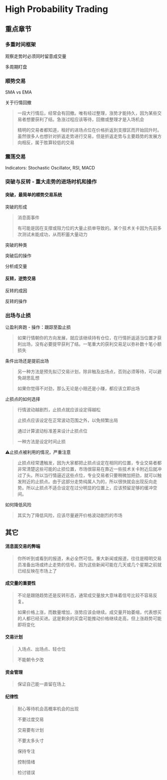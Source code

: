 # High Probability Trading

## 重点章节

### 多重时间框架

观察走势时必须同时留意成交量

多周期盯盘

### 顺势交易

SMA vs EMA

关于行情回撤

> 一段大行情后，经常会有回撤。唯有经过整理，涨势才能持久，因为某些交易者想要获利了结。急涨过程应该等待，回撤或整理才是入场机会
>
> 精明的交易者都知道，租好的进场点位在价格折返到支撑区而开始回升时。虽然很多人也想针对折返走势进行交易，但是折返走势与主要趋势的发展方向相反，属于胜算较低的交易

### 震荡交易

Indicators: Stochastic Oscillator, RSI, MACD

### 突破与反转 - 重大走势的进场时机和操作

#### 突破，最简单的顺势交易系统

突破的形成

> 消息面事件
>
> 有可能是因在支撑或阻力位的大量止损单导致的。某个技术关卡因为先前多次测试未能成功，从而积蓄大量动力

突破的种类

突破后的操作

分析成交量

#### 反转，逆势交易

反转的成因

反转的操作

### 出场与止损

让盈利奔跑 - 操作：跟踪至盈止损

> 如果行情朝你的方向发展，就应该继续持有仓位，在行情折返适当位置才获利出场，没有必要提早获利了结。一笔重大的获利交易足以弥补数十笔小额损失

条件出场还是提前出场

> 另一种方法是预先拟订交易计划，除非触及出场点，否则必须等待，可以避免胡思乱想
>
> 如果你觉得不对劲，那么无论是小赔还是小赚，都应该立即出场

止损点的如何选择

> 行情波动越剧烈，止损点就应该设定得越松
>
> 止损点应该设定在正常波动范围之外，以免频繁出局
>
> 通过计算波动标准差来设计止损点位
>
> 一种方法是设定时间止损

⚠止损点被利用的情况，严重注意

> ​止损点经常遭触发，因为大家都把止损点设定在相同的位置，专业交易者都非常清楚这些可能的止损位置，市场很容易在靠近一些技术关卡附近后就冲过了头。所以当行情逼近这些点位，专业交易者只要稍微加把劲，就可以触发附近的止损点。由于这部分走势纯属人为的，所以很快就会出现反向走势。所以止损点不适合设定在过分明显的位置上，应该预留足够的缓冲空间。

如何降低风险

> 其实为了降低风险，应该尽量避开价格波动剧烈的市场

## 其它

#### 消息面交易的弊端

> 你所听到或看到的报道，未必全然可信。重大新闻或报道，往往是精明交易员准备出场或终止走势的信号。因为这些新闻可能在几天或几个星期之前就已经反映在市场上了

#### 成交量的重要性

> 不论是跟随趋势还是反转形态，通常成交量放大意味着信号比较不容易反复。
>
> 如果价格上涨，而数量增加，涨势应该会继续。成交量开始萎缩，代表想买的人都已经买进。这是剩余的买盘可能推动价格继续走高，但上涨趋势可能即将变化

#### 交易计划

> 入场点、出场点、轻仓位
>
> 不能朝令夕改

#### 资金管理

> 保证自己能一直留在场上

#### 纪律性

> 耐心等待机会高概率机会的出现
>
> 不要过度交易
>
> 交易要有计划
>
> 不要太多头寸
>
> 保持专注
>
> 控制情绪
>
> 检讨错误



